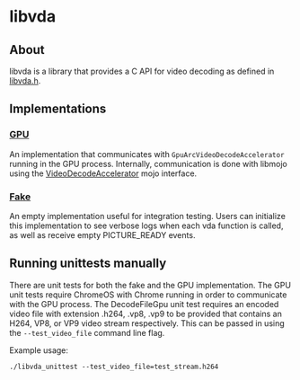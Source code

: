 # libvda

## About

libvda is a library that provides a C API for video decoding as defined in
[libvda.h](./libvda.h).

## Implementations

### [GPU](./gpu)

An implementation that communicates with `GpuArcVideoDecodeAccelerator` running
in the GPU process. Internally, communication is done with libmojo using the
[VideoDecodeAccelerator](https://chromium.googlesource.com/chromium/src.git/+/HEAD/components/arc/common/video_decode_accelerator.mojom) mojo interface.

### [Fake](./fake)
An empty implementation useful for integration testing. Users can initialize
this implementation to see verbose logs when each vda function is called, as
well as receive empty PICTURE_READY events.

## Running unittests manually

There are unit tests for both the fake and the GPU implementation. The GPU unit
tests require ChromeOS with Chrome running in order to communicate with the GPU
process. The DecodeFileGpu unit test requires an encoded video file with
extension .h264, .vp8, .vp9 to be provided that contains an H264, VP8, or VP9
video stream respectively. This can be passed in using the `--test_video_file`
command line flag.

Example usage:

    ./libvda_unittest --test_video_file=test_stream.h264

